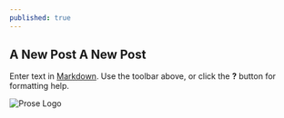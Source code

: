 ```yaml
---
published: true
---
```



## A New Post A New Post

Enter text in [Markdown](http://daringfireball.net/projects/markdown/). Use the toolbar above, or click the **?** button for formatting help.

![Prose Logo]({{site.baseurl}}/_posts/prose@144.png)

